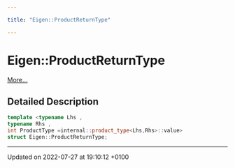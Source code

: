 ```yaml
---

title: "Eigen::ProductReturnType"

---
```


# Eigen::ProductReturnType



 [More...](#detailed-description)

## Detailed Description

```cpp
template <typename Lhs ,
typename Rhs ,
int ProductType =internal::product_type<Lhs,Rhs>::value>
struct Eigen::ProductReturnType;
```

-------------------------------

Updated on 2022-07-27 at 19:10:12 +0100